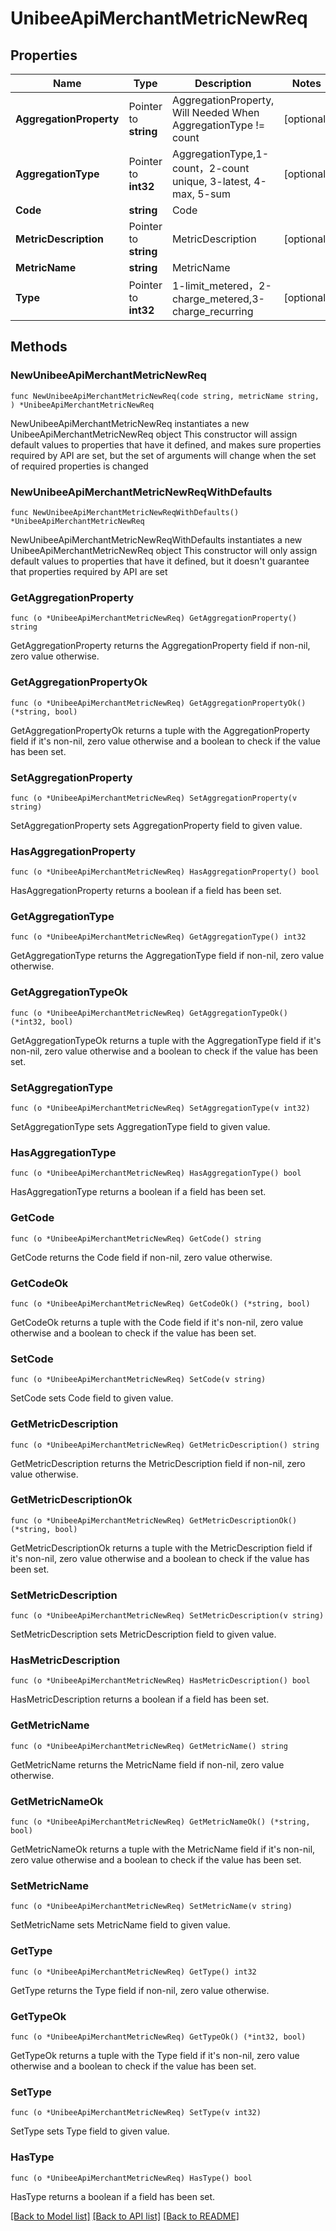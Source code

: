 # UnibeeApiMerchantMetricNewReq

## Properties

Name | Type | Description | Notes
------------ | ------------- | ------------- | -------------
**AggregationProperty** | Pointer to **string** | AggregationProperty, Will Needed When AggregationType !&#x3D; count | [optional] 
**AggregationType** | Pointer to **int32** | AggregationType,1-count，2-count unique, 3-latest, 4-max, 5-sum | [optional] 
**Code** | **string** | Code | 
**MetricDescription** | Pointer to **string** | MetricDescription | [optional] 
**MetricName** | **string** | MetricName | 
**Type** | Pointer to **int32** | 1-limit_metered，2-charge_metered,3-charge_recurring | [optional] 

## Methods

### NewUnibeeApiMerchantMetricNewReq

`func NewUnibeeApiMerchantMetricNewReq(code string, metricName string, ) *UnibeeApiMerchantMetricNewReq`

NewUnibeeApiMerchantMetricNewReq instantiates a new UnibeeApiMerchantMetricNewReq object
This constructor will assign default values to properties that have it defined,
and makes sure properties required by API are set, but the set of arguments
will change when the set of required properties is changed

### NewUnibeeApiMerchantMetricNewReqWithDefaults

`func NewUnibeeApiMerchantMetricNewReqWithDefaults() *UnibeeApiMerchantMetricNewReq`

NewUnibeeApiMerchantMetricNewReqWithDefaults instantiates a new UnibeeApiMerchantMetricNewReq object
This constructor will only assign default values to properties that have it defined,
but it doesn't guarantee that properties required by API are set

### GetAggregationProperty

`func (o *UnibeeApiMerchantMetricNewReq) GetAggregationProperty() string`

GetAggregationProperty returns the AggregationProperty field if non-nil, zero value otherwise.

### GetAggregationPropertyOk

`func (o *UnibeeApiMerchantMetricNewReq) GetAggregationPropertyOk() (*string, bool)`

GetAggregationPropertyOk returns a tuple with the AggregationProperty field if it's non-nil, zero value otherwise
and a boolean to check if the value has been set.

### SetAggregationProperty

`func (o *UnibeeApiMerchantMetricNewReq) SetAggregationProperty(v string)`

SetAggregationProperty sets AggregationProperty field to given value.

### HasAggregationProperty

`func (o *UnibeeApiMerchantMetricNewReq) HasAggregationProperty() bool`

HasAggregationProperty returns a boolean if a field has been set.

### GetAggregationType

`func (o *UnibeeApiMerchantMetricNewReq) GetAggregationType() int32`

GetAggregationType returns the AggregationType field if non-nil, zero value otherwise.

### GetAggregationTypeOk

`func (o *UnibeeApiMerchantMetricNewReq) GetAggregationTypeOk() (*int32, bool)`

GetAggregationTypeOk returns a tuple with the AggregationType field if it's non-nil, zero value otherwise
and a boolean to check if the value has been set.

### SetAggregationType

`func (o *UnibeeApiMerchantMetricNewReq) SetAggregationType(v int32)`

SetAggregationType sets AggregationType field to given value.

### HasAggregationType

`func (o *UnibeeApiMerchantMetricNewReq) HasAggregationType() bool`

HasAggregationType returns a boolean if a field has been set.

### GetCode

`func (o *UnibeeApiMerchantMetricNewReq) GetCode() string`

GetCode returns the Code field if non-nil, zero value otherwise.

### GetCodeOk

`func (o *UnibeeApiMerchantMetricNewReq) GetCodeOk() (*string, bool)`

GetCodeOk returns a tuple with the Code field if it's non-nil, zero value otherwise
and a boolean to check if the value has been set.

### SetCode

`func (o *UnibeeApiMerchantMetricNewReq) SetCode(v string)`

SetCode sets Code field to given value.


### GetMetricDescription

`func (o *UnibeeApiMerchantMetricNewReq) GetMetricDescription() string`

GetMetricDescription returns the MetricDescription field if non-nil, zero value otherwise.

### GetMetricDescriptionOk

`func (o *UnibeeApiMerchantMetricNewReq) GetMetricDescriptionOk() (*string, bool)`

GetMetricDescriptionOk returns a tuple with the MetricDescription field if it's non-nil, zero value otherwise
and a boolean to check if the value has been set.

### SetMetricDescription

`func (o *UnibeeApiMerchantMetricNewReq) SetMetricDescription(v string)`

SetMetricDescription sets MetricDescription field to given value.

### HasMetricDescription

`func (o *UnibeeApiMerchantMetricNewReq) HasMetricDescription() bool`

HasMetricDescription returns a boolean if a field has been set.

### GetMetricName

`func (o *UnibeeApiMerchantMetricNewReq) GetMetricName() string`

GetMetricName returns the MetricName field if non-nil, zero value otherwise.

### GetMetricNameOk

`func (o *UnibeeApiMerchantMetricNewReq) GetMetricNameOk() (*string, bool)`

GetMetricNameOk returns a tuple with the MetricName field if it's non-nil, zero value otherwise
and a boolean to check if the value has been set.

### SetMetricName

`func (o *UnibeeApiMerchantMetricNewReq) SetMetricName(v string)`

SetMetricName sets MetricName field to given value.


### GetType

`func (o *UnibeeApiMerchantMetricNewReq) GetType() int32`

GetType returns the Type field if non-nil, zero value otherwise.

### GetTypeOk

`func (o *UnibeeApiMerchantMetricNewReq) GetTypeOk() (*int32, bool)`

GetTypeOk returns a tuple with the Type field if it's non-nil, zero value otherwise
and a boolean to check if the value has been set.

### SetType

`func (o *UnibeeApiMerchantMetricNewReq) SetType(v int32)`

SetType sets Type field to given value.

### HasType

`func (o *UnibeeApiMerchantMetricNewReq) HasType() bool`

HasType returns a boolean if a field has been set.


[[Back to Model list]](../README.md#documentation-for-models) [[Back to API list]](../README.md#documentation-for-api-endpoints) [[Back to README]](../README.md)


